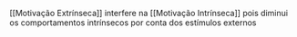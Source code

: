 [[Motivação Extrínseca]] interfere na [[Motivação Intrínseca]] pois diminui os comportamentos intrínsecos por conta dos estímulos externos